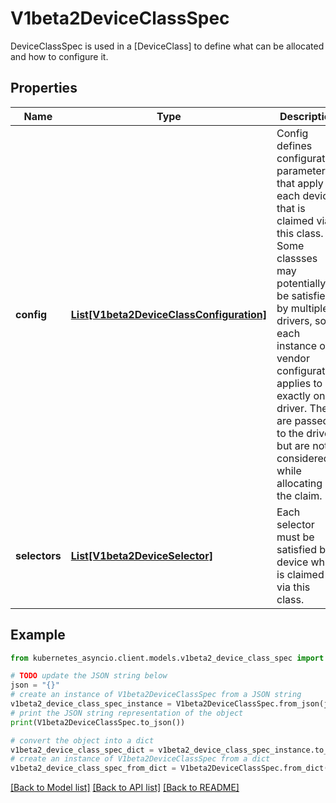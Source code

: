 # V1beta2DeviceClassSpec

DeviceClassSpec is used in a [DeviceClass] to define what can be allocated and how to configure it.

## Properties

Name | Type | Description | Notes
------------ | ------------- | ------------- | -------------
**config** | [**List[V1beta2DeviceClassConfiguration]**](V1beta2DeviceClassConfiguration.md) | Config defines configuration parameters that apply to each device that is claimed via this class. Some classses may potentially be satisfied by multiple drivers, so each instance of a vendor configuration applies to exactly one driver.  They are passed to the driver, but are not considered while allocating the claim. | [optional] 
**selectors** | [**List[V1beta2DeviceSelector]**](V1beta2DeviceSelector.md) | Each selector must be satisfied by a device which is claimed via this class. | [optional] 

## Example

```python
from kubernetes_asyncio.client.models.v1beta2_device_class_spec import V1beta2DeviceClassSpec

# TODO update the JSON string below
json = "{}"
# create an instance of V1beta2DeviceClassSpec from a JSON string
v1beta2_device_class_spec_instance = V1beta2DeviceClassSpec.from_json(json)
# print the JSON string representation of the object
print(V1beta2DeviceClassSpec.to_json())

# convert the object into a dict
v1beta2_device_class_spec_dict = v1beta2_device_class_spec_instance.to_dict()
# create an instance of V1beta2DeviceClassSpec from a dict
v1beta2_device_class_spec_from_dict = V1beta2DeviceClassSpec.from_dict(v1beta2_device_class_spec_dict)
```
[[Back to Model list]](../README.md#documentation-for-models) [[Back to API list]](../README.md#documentation-for-api-endpoints) [[Back to README]](../README.md)


